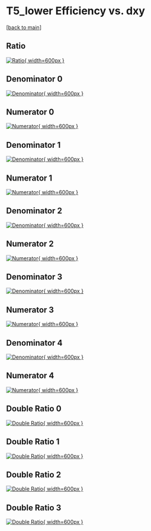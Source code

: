 # T5_lower Efficiency vs. dxy

[[back to main](./)]



## Ratio

[![Ratio](../mtv/var/T5_lower_xtr_0_0_eff_dxy.png){ width=600px }](../mtv/var/T5_lower_xtr_0_0_eff_dxy.pdf)

## Denominator 0

[![Denominator](../mtv/den/T5_lower_xtr_0_0_eff_dxy_den0.png){ width=600px }](../mtv/den/T5_lower_xtr_0_0_eff_dxy_den0.pdf)

## Numerator 0

[![Numerator](../mtv/num/T5_lower_xtr_0_0_eff_dxy_num0.png){ width=600px }](../mtv/num/T5_lower_xtr_0_0_eff_dxy_num0.pdf)

## Denominator 1

[![Denominator](../mtv/den/T5_lower_xtr_0_0_eff_dxy_den1.png){ width=600px }](../mtv/den/T5_lower_xtr_0_0_eff_dxy_den1.pdf)

## Numerator 1

[![Numerator](../mtv/num/T5_lower_xtr_0_0_eff_dxy_num1.png){ width=600px }](../mtv/num/T5_lower_xtr_0_0_eff_dxy_num1.pdf)

## Denominator 2

[![Denominator](../mtv/den/T5_lower_xtr_0_0_eff_dxy_den2.png){ width=600px }](../mtv/den/T5_lower_xtr_0_0_eff_dxy_den2.pdf)

## Numerator 2

[![Numerator](../mtv/num/T5_lower_xtr_0_0_eff_dxy_num2.png){ width=600px }](../mtv/num/T5_lower_xtr_0_0_eff_dxy_num2.pdf)

## Denominator 3

[![Denominator](../mtv/den/T5_lower_xtr_0_0_eff_dxy_den3.png){ width=600px }](../mtv/den/T5_lower_xtr_0_0_eff_dxy_den3.pdf)

## Numerator 3

[![Numerator](../mtv/num/T5_lower_xtr_0_0_eff_dxy_num3.png){ width=600px }](../mtv/num/T5_lower_xtr_0_0_eff_dxy_num3.pdf)

## Denominator 4

[![Denominator](../mtv/den/T5_lower_xtr_0_0_eff_dxy_den4.png){ width=600px }](../mtv/den/T5_lower_xtr_0_0_eff_dxy_den4.pdf)

## Numerator 4

[![Numerator](../mtv/num/T5_lower_xtr_0_0_eff_dxy_num4.png){ width=600px }](../mtv/num/T5_lower_xtr_0_0_eff_dxy_num4.pdf)

## Double Ratio 0

[![Double Ratio](../mtv/ratio/T5_lower_xtr_0_0_eff_dxy_ratio0.png){ width=600px }](../mtv/ratio/T5_lower_xtr_0_0_eff_dxy_ratio0.pdf)

## Double Ratio 1

[![Double Ratio](../mtv/ratio/T5_lower_xtr_0_0_eff_dxy_ratio1.png){ width=600px }](../mtv/ratio/T5_lower_xtr_0_0_eff_dxy_ratio1.pdf)

## Double Ratio 2

[![Double Ratio](../mtv/ratio/T5_lower_xtr_0_0_eff_dxy_ratio2.png){ width=600px }](../mtv/ratio/T5_lower_xtr_0_0_eff_dxy_ratio2.pdf)

## Double Ratio 3

[![Double Ratio](../mtv/ratio/T5_lower_xtr_0_0_eff_dxy_ratio3.png){ width=600px }](../mtv/ratio/T5_lower_xtr_0_0_eff_dxy_ratio3.pdf)

